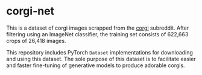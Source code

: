 # corgi-net

This is a dataset of corgi images scrapped from the [corgi](https://www.reddit.com/r/corgi/) subreddit. After filtering using an ImageNet classifier, the training set consists of 622,663 crops of 26,418 images.

This repository includes PyTorch `Dataset` implementations for downloading and using this dataset. The sole purpose of this dataset is to facilitate easier and faster fine-tuning of generative models to produce adorable corgis.
